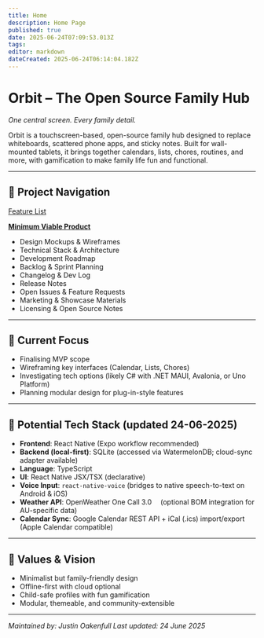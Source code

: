 ```yaml
---
title: Home
description: Home Page
published: true
date: 2025-06-24T07:09:53.013Z
tags: 
editor: markdown
dateCreated: 2025-06-24T06:14:04.182Z
---
```


# Orbit – The Open Source Family Hub

*One central screen. Every family detail.*

Orbit is a touchscreen-based, open-source family hub designed to replace whiteboards, scattered phone apps, and sticky notes. Built for wall-mounted tablets, it brings together calendars, lists, chores, routines, and more, with gamification to make family life fun and functional.

---

## 🧭 Project Navigation

 

[Feature List](Orbit%20%E2%80%93%20The%20Open%20Source%20Family%20Hub%201f9b2bc5400e80c0b6e2f6be0cdf3c08/Feature%20List%201fbb2bc5400e801093a1ebd2cb8e00f2.md)

[**Minimum Viable Product**](Orbit%20%E2%80%93%20The%20Open%20Source%20Family%20Hub%201f9b2bc5400e80c0b6e2f6be0cdf3c08/Minimum%20Viable%20Product%201feb2bc5400e80d5ad31fe627319aff6.md)

- Design Mockups & Wireframes
- Technical Stack & Architecture
- Development Roadmap
- Backlog & Sprint Planning
- Changelog & Dev Log
- Release Notes
- Open Issues & Feature Requests
- Marketing & Showcase Materials
- Licensing & Open Source Notes

---

## 🚀 Current Focus

- Finalising MVP scope
- Wireframing key interfaces (Calendar, Lists, Chores)
- Investigating tech options (likely C# with .NET MAUI, Avalonia, or Uno Platform)
- Planning modular design for plug-in-style features

---

## 🧪 Potential Tech Stack (updated 24-06-2025)

- **Frontend**: React Native (Expo workflow recommended)
- **Backend (local-first)**: SQLite (accessed via WatermelonDB; cloud-sync adapter available)
- **Language**: TypeScript
- **UI**: React Native JSX/TSX (declarative)
- **Voice Input**: `react-native-voice` (bridges to native speech-to-text on Android & iOS)
- **Weather API**: OpenWeather One Call 3.0  (optional BOM integration for AU-specific data)
- **Calendar Sync**: Google Calendar REST API + iCal (.ics) import/export (Apple Calendar compatible)

---

## 🧠 Values & Vision

- Minimalist but family-friendly design
- Offline-first with cloud optional
- Child-safe profiles with fun gamification
- Modular, themeable, and community-extensible

---

*Maintained by: Justin Oakenfull
Last updated: 24 June 2025*